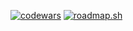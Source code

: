 [![codewars](https://www.codewars.com/users/AkToHuyC/badges/large)](https://www.codewars.com/users/AkToHuyC)
[![roadmap.sh](https://roadmap.sh/card/wide/65d8952466cd6d03d2da188c?variant=dark&roadmaps=typescript%2Creact%2Cbackend%2Cfrontend)](https://roadmap.sh)
